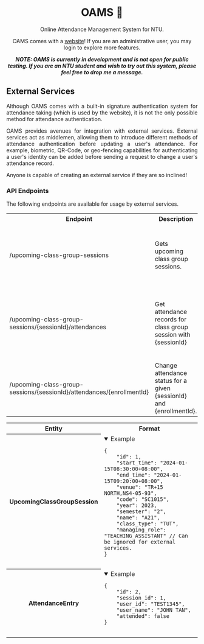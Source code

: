 <div align="center">

# OAMS 📑

Online Attendance Management System for NTU.

OAMS comes with a [website](https://oams-webserver-staging.jollyflower-f772283d.southeastasia.azurecontainerapps.io/)!
If you are an administrative user, you may login to explore more features.

**<i>NOTE: OAMS is currently in development and is not open for public testing.
If you are an NTU student and wish to try out this system, please feel free to drop me a message.</i>**

</div>
<div align="justify">

## External Services

Although OAMS comes with a built-in signature authentication system for attendance taking (which is used by the
website), it is not the only possible method for attendance authentication.

OAMS provides avenues for integration with external services. External services act as middlemen, allowing them to
introduce different methods of attendance authentication before updating a user's attendance. For example, biometric,
QR-Code, or geo-fencing capabilities for authenticating a user's identity can be added before sending a request to
change a user's attendance record.

Anyone is capable of creating an external service if they are so inclined!

### API Endpoints

The following endpoints are available for usage by external services.

</div>

<table>
    <tr>
        <th>Endpoint</th>
        <th>Description</th>
        <th>Methods</th>
        <th>Codes</th>
        <th>Request</th>
        <th>Result</th>
    </tr>
    <tr>
        <td>/upcoming-class-group-sessions</td>
        <td>Gets upcoming class group sessions.</td>
        <td>GET</td>
        <td>200: Success</td>
        <td>-</td>
        <td>
            <details open>
            <summary>Response</summary>
            <pre>
<code>{
    "result": boolean,
    "upcoming_class_group_session": []UpcomingClassGroupSession
}</code>
            </pre>
            </details>
        </td>
    </tr>
    <tr>
        <td rowspan="2">/upcoming-class-group-sessions/{sessionId}/attendances</td>
        <td rowspan="2">Get attendance records for class group session with {sessionId}</td>
        <td rowspan="2">GET</td>
        <td rowspan="1">200: Success</td>
        <td rowspan="2">-</td>
        <td rowspan="2">
            <details open>
            <summary>Response</summary>
            <pre>
<code>{
    "result": boolean,
    "upcoming_class_group_session": UpcomingClassGroupSession,
    "attendance_entries": []AttendanceEntry;
}</code>
            </pre>
            </details>
        </td>
    </tr>
    <tr>
        <td>404: Session does not exist or is not upcoming.</td>
    </tr>
    <tr>
        <td rowspan="2">/upcoming-class-group-sessions/{sessionId}/attendances/{enrollmentId}</td>
        <td rowspan="2">Change attendance status for a given {sessionId} and {enrollmentId}.</td>
        <td rowspan="2">PATCH</td>
        <td rowspan="1">200: Success</td>
        <td rowspan="2">
            <details open>
            <summary>Request</summary>
            <pre>
<code>{
    "attended": boolean
}</code>
            </pre>
            </details>
        </td>
        <td rowspan="2">
            <details open>
            <summary>Response</summary>
            <pre>
<code>{
    "result": boolean,
    "attended: boolean,
}</code>
            </pre>
            </details>
        </td>
    </tr>
    <tr>
        <td>401: Not allowed to change attendance</td>
    </tr>
</table>

<table>
    <tr>
        <th>Entity</th>
        <th>Format</th>
    </tr>
    <tr>
        <th>UpcomingClassGroupSession</th>
        <td>
            <details open>
            <summary>Example</summary>
            <pre>
<code>{
    "id": 1,
    "start_time": "2024-01-15T08:30:00+08:00",
    "end_time": "2024-01-15T09:20:00+08:00",
    "venue": "TR+15 NORTH,NS4-05-93",
    "code": "SC1015",
    "year": 2023,
    "semester": "2",
    "name": "A21",
    "class_type": "TUT",
    "managing_role": "TEACHING_ASSISTANT" // Can be ignored for external services.
}</code>
            </pre>
            </details>
        </td>
    </tr>
    <tr>
        <th>AttendanceEntry</th>
        <td>
            <details open>
            <summary>Example</summary>
            <pre>
<code>{
    "id": 2,
    "session_id": 1,
    "user_id": "TEST1345",
    "user_name": "JOHN TAN",
    "attended": false
}</code>
            </pre>
            </details>
        </td>
    </tr>
</table>